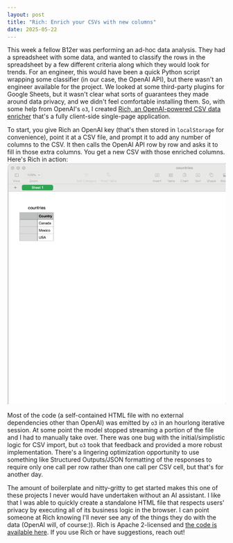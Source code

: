 ```yaml
---
layout: post
title: "Rich: Enrich your CSVs with new columns"
date: 2025-05-22
---
```

This week a fellow B12er was performing an ad-hoc data analysis. They had a spreadsheet with some data, and wanted to classify the rows in the spreadsheet by a few different criteria along which they would look for trends. For an engineer, this would have been a quick Python script wrapping some classifier (in our case, the OpenAI API), but there wasn't an engineer available for the project. We looked at some third-party plugins for Google Sheets, but it wasn't clear what sorts of guarantees they made around data privacy, and we didn't feel comfortable installing them. So, with some help from OpenAI's `o3`, I created [Rich, an OpenAI-powered CSV data enricher](https://marcua.net/minitools/rich/) that's a fully client-side single-page application.

To start, you give Rich an OpenAI key (that's then stored in `localStorage` for convenience), point it at a CSV file, and prompt it to add any number of columns to the CSV. It then calls the OpenAI API row by row and asks it to fill in those extra columns. You get a new CSV with those enriched columns. Here's Rich in action:
![An animated GIF of a user uploading a CSV with three countries in it and adding population and capital columns that are automatically added to the newly downloaded CSV.](/assets/images/rich/rich.gif)

Most of the code (a self-contained HTML file with no external dependencies other than OpenAI) was emitted by `o3` in an hourlong iterative session. At some point the model stopped streaming a portion of the file and I had to manually take over. There was one bug with the initial/simplistic logic for CSV import, but `o3` took that feedback and provided a more robust implementation. There's a lingering optimization opportunity to use something like Structured Outputs/JSON formatting of the responses to require only one call per row rather than one call per CSV cell, but that's for another day.

The amount of boilerplate and nitty-gritty to get started makes this one of these projects I never would have undertaken without an AI assistant. I like that I was able to quickly create a standalone HTML file that respects users' privacy by executing all of its business logic in the browser. I can point someone at Rich knowing I'll never see any of the things they do with the data (OpenAI will, of course:)). Rich is Apache 2-licensed and [the code is available here](https://github.com/marcua/minitools/tree/main/rich). If you use Rich or have suggestions, reach out!
